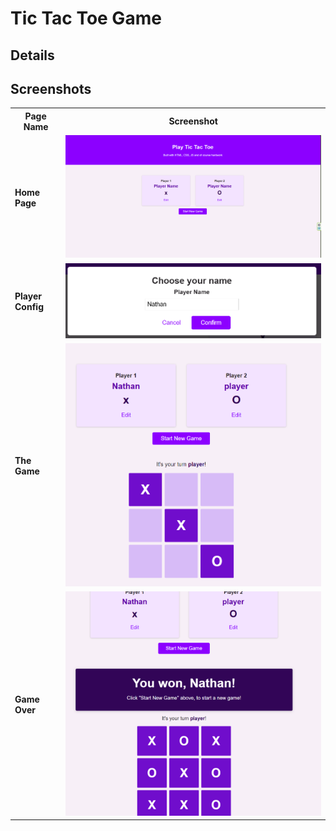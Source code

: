 # Tic Tac Toe Game

## Details

## Screenshots
<table>
  <tr>
    <th>Page Name</th>
    <th>Screenshot</th>
  </tr>
  <tr>
    <td><strong>Home Page</strong></td>
    <td><img src="screenshots/home.png"  width="800"></td>
  </tr>
   <tr>
    <td><strong>Player Config</strong></td>
    <td><img src="screenshots/playerconfig.png" width="500"></td>
  </tr>
  <tr>
    <td><strong>The Game</strong></td>
    <td><img src="screenshots/ingame.png"  width="800"></td>
  </tr>
  <tr>
    <td><strong>Game Over</strong></td>
    <td><img src="screenshots/gameover.png" width="800"></td>
  </tr>
 
</table>

